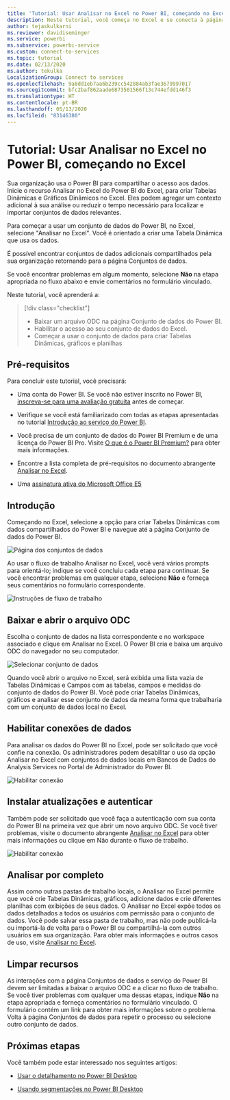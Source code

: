 ```yaml
---
title: 'Tutorial: Usar Analisar no Excel no Power BI, começando no Excel'
description: Neste tutorial, você começa no Excel e se conecta à página Conjuntos de dados do Power BI para importar conjuntos de dados para o Excel.
author: tejaskulkarni
ms.reviewer: davidiseminger
ms.service: powerbi
ms.subservice: powerbi-service
ms.custom: connect-to-services
ms.topic: tutorial
ms.date: 02/13/2020
ms.author: tekulka
LocalizationGroup: Connect to services
ms.openlocfilehash: 9a8dd1eb7aa6b239cc542884ab3fae3679997017
ms.sourcegitcommit: bfc2baf862aade6873501566f13c744efdd146f3
ms.translationtype: HT
ms.contentlocale: pt-BR
ms.lasthandoff: 05/13/2020
ms.locfileid: "83146380"
---
```

# <a name="tutorial-use-power-bi-analyze-in-excel-starting-in-excel"></a>Tutorial: Usar Analisar no Excel no Power BI, começando no Excel

Sua organização usa o Power BI para compartilhar o acesso aos dados. Inicie o recurso Analisar no Excel do Power BI do Excel, para criar Tabelas Dinâmicas e Gráficos Dinâmicos no Excel. Eles podem agregar um contexto adicional à sua análise ou reduzir o tempo necessário para localizar e importar conjuntos de dados relevantes.

Para começar a usar um conjunto de dados do Power BI, no Excel, selecione "Analisar no Excel". Você é orientado a criar uma Tabela Dinâmica que usa os dados.  

É possível encontrar conjuntos de dados adicionais compartilhados pela sua organização retornando para a página Conjuntos de dados.

Se você encontrar problemas em algum momento, selecione **Não** na etapa apropriada no fluxo abaixo e envie comentários no formulário vinculado.  

Neste tutorial, você aprenderá a:

> [!div class="checklist"]
> * Baixar um arquivo ODC na página Conjunto de dados do Power BI.
> * Habilitar o acesso ao seu conjunto de dados do Excel.
> * Começar a usar o conjunto de dados para criar Tabelas Dinâmicas, gráficos e planilhas

## <a name="prerequisites"></a>Pré-requisitos

Para concluir este tutorial, você precisará:

* Uma conta do Power BI. Se você não estiver inscrito no Power BI, [inscreva-se para uma avaliação gratuita](https://app.powerbi.com/signupredirect?pbi_source=web) antes de começar.

* Verifique se você está familiarizado com todas as etapas apresentadas no tutorial [Introdução ao serviço do Power BI](https://docs.microsoft.com/power-bi/service-get-started).

* Você precisa de um conjunto de dados do Power BI Premium e de uma licença do Power BI Pro. Visite [O que é o Power BI Premium?](https://docs.microsoft.com/power-bi/service-premium-what-is) para obter mais informações.

* Encontre a lista completa de pré-requisitos no documento abrangente [Analisar no Excel](https://docs.microsoft.com/power-bi/service-analyze-in-excel#requirements).

* Uma [assinatura ativa do Microsoft Office E5](https://www.microsoft.com/microsoft-365/business/office-365-enterprise-e5-business-software?activetab=pivot%3aoverviewtab)

## <a name="get-started"></a>Introdução

Começando no Excel, selecione a opção para criar Tabelas Dinâmicas com dados compartilhados do Power BI e navegue até a página Conjunto de dados do Power BI.

![Página dos conjuntos de dados](media/service-tutorial-analyze-in-excel/tutorial-analyze-in-excel-01.png)

Ao usar o fluxo de trabalho Analisar no Excel, você verá vários prompts para orientá-lo; indique se você concluiu cada etapa para continuar. Se você encontrar problemas em qualquer etapa, selecione **Não** e forneça seus comentários no formulário correspondente.

![Instruções de fluxo de trabalho](media/service-tutorial-analyze-in-excel/tutorial-analyze-in-excel-02.png)

## <a name="download-and-open-the-odc-file"></a>Baixar e abrir o arquivo ODC

Escolha o conjunto de dados na lista correspondente e no workspace associado e clique em Analisar no Excel. O Power BI cria e baixa um arquivo ODC do navegador no seu computador.

![Selecionar conjunto de dados](media/service-tutorial-analyze-in-excel/tutorial-analyze-in-excel-03.png)

Quando você abrir o arquivo no Excel, será exibida uma lista vazia de Tabelas Dinâmicas e Campos com as tabelas, campos e medidas do conjunto de dados do Power BI. Você pode criar Tabelas Dinâmicas, gráficos e analisar esse conjunto de dados da mesma forma que trabalharia com um conjunto de dados local no Excel.

## <a name="enable-data-connections"></a>Habilitar conexões de dados

Para analisar os dados do Power BI no Excel, pode ser solicitado que você confie na conexão. Os administradores podem desabilitar o uso da opção Analisar no Excel com conjuntos de dados locais em Bancos de Dados do Analysis Services no Portal de Administrador do Power BI.

![Habilitar conexão](media/service-tutorial-analyze-in-excel/tutorial-analyze-in-excel-04.png)

## <a name="install-updates-and-authenticate"></a>Instalar atualizações e autenticar

Também pode ser solicitado que você faça a autenticação com sua conta do Power BI na primeira vez que abrir um novo arquivo ODC.  Se você tiver problemas, visite o documento abrangente [Analisar no Excel](https://docs.microsoft.com/power-bi/service-analyze-in-excel#sign-in-to-power-bi ) para obter mais informações ou clique em Não durante o fluxo de trabalho.

![Habilitar conexão](media/service-tutorial-analyze-in-excel/tutorial-analyze-in-excel-05.png)

## <a name="analyze-away"></a>Analisar por completo

Assim como outras pastas de trabalho locais, o Analisar no Excel permite que você crie Tabelas Dinâmicas, gráficos, adicione dados e crie diferentes planilhas com exibições de seus dados. O Analisar no Excel expõe todos os dados detalhados a todos os usuários com permissão para o conjunto de dados. Você pode salvar essa pasta de trabalho, mas não pode publicá-la ou importá-la de volta para o Power BI ou compartilhá-la com outros usuários em sua organização. Para obter mais informações e outros casos de uso, visite [Analisar no Excel](https://docs.microsoft.com/power-bi/service-analyze-in-excel#analyze-away).

## <a name="clean-up-resources"></a>Limpar recursos

As interações com a página Conjuntos de dados e serviço do Power BI devem ser limitadas a baixar o arquivo ODC e a clicar no fluxo de trabalho. Se você tiver problemas com qualquer uma dessas etapas, indique **Não** na etapa apropriada e forneça comentários no formulário vinculado. O formulário contém um link para obter mais informações sobre o problema. Volta à página Conjuntos de dados para repetir o processo ou selecione outro conjunto de dados.

## <a name="next-steps"></a>Próximas etapas

Você também pode estar interessado nos seguintes artigos:

* [Usar o detalhamento no Power BI Desktop](https://docs.microsoft.com/power-bi/desktop-cross-report-drill-through)

* [Usando segmentações no Power BI Desktop](https://docs.microsoft.com/power-bi/visuals/power-bi-visualization-slicers)
